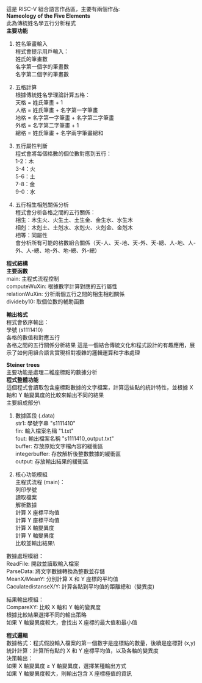 這是 RISC-V 組合語言作品區，主要有兩個作品:\
**Nameology of the Five Elements**\
此為傳統姓名學五行分析程式\
**主要功能**
1. 姓名筆畫輸入\
程式會提示用戶輸入：\
姓氏的筆畫數\
名字第一個字的筆畫數\
名字第二個字的筆畫數

2. 五格計算\
根據傳統姓名學理論計算五格：\
天格 = 姓氏筆畫 + 1\
人格 = 姓氏筆畫 + 名字第一字筆畫\
地格 = 名字第一字筆畫 + 名字第二字筆畫\
外格 = 名字第二字筆畫 + 1\
總格 = 姓氏筆畫 + 名字兩字筆畫總和

3. 五行屬性判斷\
程式會將每個格數的個位數對應到五行：\
1-2：木\
3-4：火\
5-6：土\
7-8：金\
9-0：水

4. 五行相生相剋關係分析\
程式會分析各格之間的五行關係：\
相生：木生火、火生土、土生金、金生水、水生木\
相剋：木剋土、土剋水、水剋火、火剋金、金剋木\
相等：同屬性\
會分析所有可能的格數組合關係（天-人、天-地、天-外、天-總、人-地、人-外、人-總、地-外、地-總、外-總）

**程式結構**\
**主要函數**\
main: 主程式流程控制\
computeWuXin: 根據數字計算對應的五行屬性\
relationWuXin: 分析兩個五行之間的相生相剋關係\
divideby10: 取個位數的輔助函數

**輸出格式**\
程式會依序輸出：\
學號 (s1111410)\
各格的數值和對應五行\
各格之間的五行關係分析結果
這是一個結合傳統文化和程式設計的有趣應用，展示了如何用組合語言實現相對複雜的邏輯運算和字串處理

**Steiner trees**\
主要功能是處理二維座標點的數據分析\
**程式整體功能**\
這個程式會讀取包含座標點數據的文字檔案，計算這些點的統計特性，並根據 X 軸和 Y 軸變異度的比較來輸出不同的結果\
主要組成部分\
1. 數據區段 (.data)\
str1: 學號字串 "s1111410"\
fin: 輸入檔案名稱 "1.txt"\
fout: 輸出檔案名稱 "s1111410_output.txt"\
buffer: 存放原始文字檔內容的緩衝區\
integerbuffer: 存放解析後整數數據的緩衝區\
output: 存放輸出結果的緩衝區

2. 核心功能模組\
主程式流程 (main)：\
列印學號\
讀取檔案\
解析數據\
計算 X 座標平均值\
計算 Y 座標平均值\
計算 X 軸變異度\
計算 Y 軸變異度\
比較並輸出結果\

數據處理模組：\
ReadFile: 開啟並讀取輸入檔案\
ParseData: 將文字數據轉換為整數並存儲\
MeanX/MeanY: 分別計算 X 和 Y 座標的平均值\
CaculatedistanseX/Y: 計算各點到平均值的距離總和（變異度)

結果輸出模組：\
CompareXY: 比較 X 軸和 Y 軸的變異度\
根據比較結果選擇不同的輸出策略\
如果 Y 軸變異度較大，會找出 X 座標的最大值和最小值

**程式邏輯**\
數據格式：程式假設輸入檔案的第一個數字是座標點的數量，後續是座標對 (x,y)\
統計計算：計算所有點的 X 和 Y 座標平均值，以及各軸的變異度\
決策輸出：\
如果 X 軸變異度 ≥ Y 軸變異度，選擇某種輸出方式\
如果 Y 軸變異度較大，則輸出包含 X 座標極值的資訊
